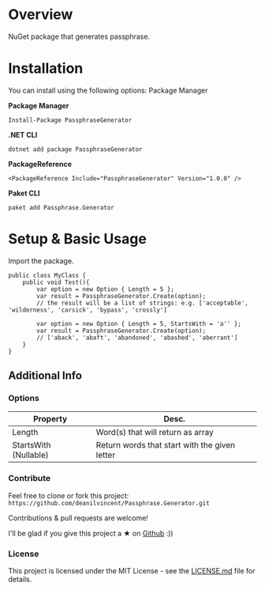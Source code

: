 ﻿# Overview

NuGet package that generates passphrase.

# Installation

You can install using the following options: Package Manager

**Package Manager**
```
Install-Package PassphraseGenerator
```
**.NET CLI**
```
dotnet add package PassphraseGenerator
```
**PackageReference**
```
<PackageReference Include="PassphraseGenerator" Version="1.0.0" />
```
**Paket CLI**
```
paket add Passphrase.Generator
```

# Setup & Basic Usage
Import the package.
```
public class MyClass {
    public void Test(){
        var option = new Option { Length = 5 };
        var result = PassphraseGenerator.Create(option);
        // the result will be a list of strings: e.g. ['acceptable', 'wilderness', 'carsick', 'bypass', 'crossly']

        var option = new Option { Length = 5, StartsWith = 'a'' };
        var result = PassphraseGenerator.Create(option);
        // ['aback', 'abaft', 'abandoned', 'abashed', 'aberrant']
    }
}
```

## Additional Info

### Options

| Property   | Desc.                                          |
| ---------- | ---------------------------------------------- |
| Length     | Word(s) that will return as array              |
| StartsWith (Nullable) | Return words that start with the given letter |

### Contribute

Feel free to clone or fork this project: `https://github.com/deanilvincent/Passphrase.Generator.git`

Contributions & pull requests are welcome!

I'll be glad if you give this project a ★ on [Github](https://github.com/deanilvincent/Passphrase.Generator) :))

### License

This project is licensed under the MIT License - see the [LICENSE.md](https://github.com/deanilvincent/Passphrase.Generator/blob/master/LICENSE) file for details.

